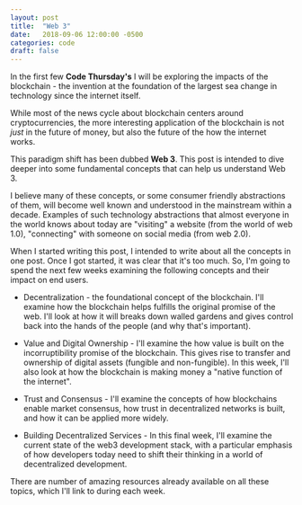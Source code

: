```yaml
---
layout: post
title:  "Web 3"
date:   2018-09-06 12:00:00 -0500
categories: code
draft: false
---
```


In the first few **Code Thursday's** I will be exploring the impacts of the blockchain - the invention at the foundation of the largest sea change in technology since the internet itself.

While most of the news cycle about blockchain centers around cryptocurrencies, the more interesting application of the blockchain is not _just_ in the future of money, but also the future of the how the internet works. 

This paradigm shift has been dubbed **Web 3**. This post is intended to dive deeper into some fundamental concepts that can help us understand Web 3.

I believe many of these concepts, or some consumer friendly abstractions of them, will become well known and understood in the mainstream within a decade. Examples of such technology abstractions that almost everyone in the world knows about today are "visiting" a website (from the world of web 1.0), "connecting" with someone on social media (from web 2.0).

When I started writing this post, I intended to write about all the concepts in one post. Once I got started, it was clear that it's too much. So, I'm going to spend the next few weeks examining the following concepts and their impact on end users. 

* Decentralization - the foundational concept of the blockchain. I'll examine how the blockchain helps  fulfills the original promise of the web. I'll look at how it will breaks down walled gardens and gives control back into the hands of the people (and why that's important).

* Value and Digital Ownership - I'll examine the how value is built on the incorruptibility promise of the blockchain. This gives rise to transfer and ownership of digital assets (fungible and non-fungible). In this week, I'll also look at how the blockchain is making money a "native function of the internet".

* Trust and Consensus - I'll examine the concepts of how blockchains enable market consensus, how trust in decentralized networks is built, and how it can be applied more widely.

* Building Decentralized Services - In this final week, I'll examine the current state of the web3 development stack, with a particular emphasis of how developers today need to shift their thinking in a world of decentralized development.

There are number of amazing resources already available on all these topics, which I'll link to during each week. 